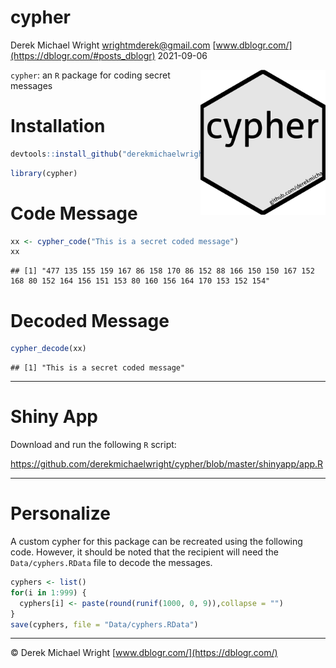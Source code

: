 cypher
================
Derek Michael Wright <wrightmderek@gmail.com>
[www.dblogr.com/](https://dblogr.com/#posts_dblogr)
2021-09-06

<img src="hex_cypher.png" align="right" width = "200px" />

`cypher`: an `R` package for coding secret messages

# Installation

``` r
devtools::install_github("derekmichaelwright/cypher")
```

``` r
library(cypher)
```

# Code Message

``` r
xx <- cypher_code("This is a secret coded message")
xx
```

    ## [1] "477 135 155 159 167 86 158 170 86 152 88 166 150 150 167 152 168 80 152 164 156 151 153 80 160 156 164 170 153 152 154"

# Decoded Message

``` r
cypher_decode(xx)
```

    ## [1] "This is a secret coded message"

------------------------------------------------------------------------

# Shiny App

Download and run the following `R` script:

<https://github.com/derekmichaelwright/cypher/blob/master/shinyapp/app.R>

------------------------------------------------------------------------

# Personalize

A custom cypher for this package can be recreated using the following
code. However, it should be noted that the recipient will need the
`Data/cyphers.RData` file to decode the messages.

``` r
cyphers <- list()
for(i in 1:999) {
  cyphers[i] <- paste(round(runif(1000, 0, 9)),collapse = "")
}
save(cyphers, file = "Data/cyphers.RData")
```

------------------------------------------------------------------------

© Derek Michael Wright [www.dblogr.com/](https://dblogr.com/)
